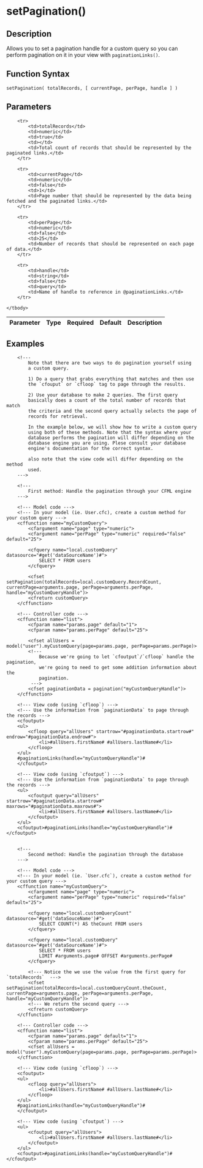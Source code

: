 # setPagination()

## Description
Allows you to set a pagination handle for a custom query so you can perform pagination on it in your view with `paginationLinks()`.

## Function Syntax
	setPagination( totalRecords, [ currentPage, perPage, handle ] )


## Parameters
<table>
	<thead>
		<tr>
			<th>Parameter</th>
			<th>Type</th>
			<th>Required</th>
			<th>Default</th>
			<th>Description</th>
		</tr>
	</thead>
	<tbody>
		
		<tr>
			<td>totalRecords</td>
			<td>numeric</td>
			<td>true</td>
			<td></td>
			<td>Total count of records that should be represented by the paginated links.</td>
		</tr>
		
		<tr>
			<td>currentPage</td>
			<td>numeric</td>
			<td>false</td>
			<td>1</td>
			<td>Page number that should be represented by the data being fetched and the paginated links.</td>
		</tr>
		
		<tr>
			<td>perPage</td>
			<td>numeric</td>
			<td>false</td>
			<td>25</td>
			<td>Number of records that should be represented on each page of data.</td>
		</tr>
		
		<tr>
			<td>handle</td>
			<td>string</td>
			<td>false</td>
			<td>query</td>
			<td>Name of handle to reference in @paginationLinks.</td>
		</tr>
		
	</tbody>
</table>


## Examples
	
		<!---
			Note that there are two ways to do pagination yourself using
			a custom query.

			1) Do a query that grabs everything that matches and then use
			the `cfouput` or `cfloop` tag to page through the results.

			2) Use your database to make 2 queries. The first query
			basically does a count of the total number of records that match
			the criteria and the second query actually selects the page of
			records for retrieval.

			In the example below, we will show how to write a custom query
			using both of these methods. Note that the syntax where your
			database performs the pagination will differ depending on the
			database engine you are using. Plese consult your database
			engine's documentation for the correct syntax.

			also note that the view code will differ depending on the method
			used.
		--->

		<!---
			First method: Handle the pagination through your CFML engine
		--->

		<!--- Model code --->
		<!--- In your model (ie. User.cfc), create a custom method for your custom query --->
		<cffunction name="myCustomQuery">
			<cfargument name="page" type="numeric">
			<cfargument name="perPage" type="numeric" required="false" default="25">

			<cfquery name="local.customQuery" datasource="#get('dataSourceName')#">
				SELECT * FROM users
			</cfquery>

			<cfset setPagination(totalRecords=local.customQuery.RecordCount, currentPage=arguments.page, perPage=arguments.perPage, handle="myCustomQueryHandle")>
			<cfreturn customQuery>
		</cffunction>

		<!--- Controller code --->
		<cffunction name="list">
			<cfparam name="params.page" default="1">
			<cfparam name="params.perPage" default="25">

			<cfset allUsers = model("user").myCustomQuery(page=params.page, perPage=params.perPage)>
			<!---
				Because we're going to let `cfoutput`/`cfloop` handle the pagination,
				we're going to need to get some addition information about the
				pagination.
			 --->
			<cfset paginationData = pagination("myCustomQueryHandle")>
		</cffunction>

		<!--- View code (using `cfloop`) --->
		<!--- Use the information from `paginationData` to page through the records --->
		<cfoutput>
		<ul>
		    <cfloop query="allUsers" startrow="#paginationData.startrow#" endrow="#paginationData.endrow#">
		        <li>#allUsers.firstName# #allUsers.lastName#</li>
		    </cfloop>
		</ul>
		#paginationLinks(handle="myCustomQueryHandle")#
		</cfoutput>

		<!--- View code (using `cfoutput`) --->
		<!--- Use the information from `paginationData` to page through the records --->
		<ul>
		    <cfoutput query="allUsers" startrow="#paginationData.startrow#" maxrows="#paginationData.maxrows#">
		        <li>#allUsers.firstName# #allUsers.lastName#</li>
		    </cfoutput>
		</ul>
		<cfoutput>#paginationLinks(handle="myCustomQueryHandle")#</cfoutput>


		<!---
			Second method: Handle the pagination through the database
		--->

		<!--- Model code --->
		<!--- In your model (ie. `User.cfc`), create a custom method for your custom query --->
		<cffunction name="myCustomQuery">
			<cfargument name="page" type="numeric">
			<cfargument name="perPage" type="numeric" required="false" default="25">

			<cfquery name="local.customQueryCount" datasource="#get('dataSouceName')#">
				SELECT COUNT(*) AS theCount FROM users
			</cfquery>

			<cfquery name="local.customQuery" datasource="#get('dataSourceName')#">
				SELECT * FROM users
				LIMIT #arguments.page# OFFSET #arguments.perPage#
			</cfquery>

			<!--- Notice the we use the value from the first query for `totalRecords`  --->
			<cfset setPagination(totalRecords=local.customQueryCount.theCount, currentPage=arguments.page, perPage=arguments.perPage, handle="myCustomQueryHandle")>
			<!--- We return the second query --->
			<cfreturn customQuery>
		</cffunction>

		<!--- Controller code --->
		<cffunction name="list">
			<cfparam name="params.page" default="1">
			<cfparam name="params.perPage" default="25">
			<cfset allUsers = model("user").myCustomQuery(page=params.page, perPage=params.perPage)>
		</cffunction>

		<!--- View code (using `cfloop`) --->
		<cfoutput>
		<ul>
		    <cfloop query="allUsers">
		        <li>#allUsers.firstName# #allUsers.lastName#</li>
		    </cfloop>
		</ul>
		#paginationLinks(handle="myCustomQueryHandle")#
		</cfoutput>

		<!--- View code (using `cfoutput`) --->
		<ul>
		    <cfoutput query="allUsers">
		        <li>#allUsers.firstName# #allUsers.lastName#</li>
		    </cfoutput>
		</ul>
		<cfoutput>#paginationLinks(handle="myCustomQueryHandle")#</cfoutput>
